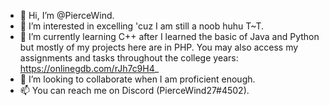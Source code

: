 - 👋 Hi, I’m @PierceWind.
- 👀 I’m interested in excelling 'cuz I am still a noob huhu T~T.
- 🌱 I’m currently learning C++ after I learned the basic of Java and Python but mostly of my projects here are in PHP. You may also access my assignments and tasks throughout the college years: https://onlinegdb.com/rJh7c9H4_
- 💞️ I’m looking to collaborate when I am proficient enough.
- 📫 You can reach me on Discord (PierceWind27#4502).

<!---
PierceWind/PierceWind is a ✨ special ✨ repository because its `README.md` (this file) appears on your GitHub profile.
You can click the Preview link to take a look at your changes.
--->
